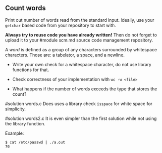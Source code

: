 ## Count words

Print out number of words read from the standard input.  Ideally, use your
`getchar` based code from your repository to start with.

**Always try to reuse code you have already written!**  Then do not forget to
upload it to your
#module scm.md source code management repository.

A *word* is defined as a group of any characters surrounded by whitespace
characters.  Those are: a tabelator, a space, and a newline.

- Write your own check for a whitespace character, do not use library functions
  for that.

- Check correctness of your implementation with `wc -w <file>`

- What happens if the number of words exceeds the type that stores the count?

#solution words.c
Does uses a library check `isspace` for white space for simplicity.

#solution words2.c
It is even simpler than the first solution while not using the library function.

Example:

```
$ cat /etc/passwd | ./a.out
70
```
